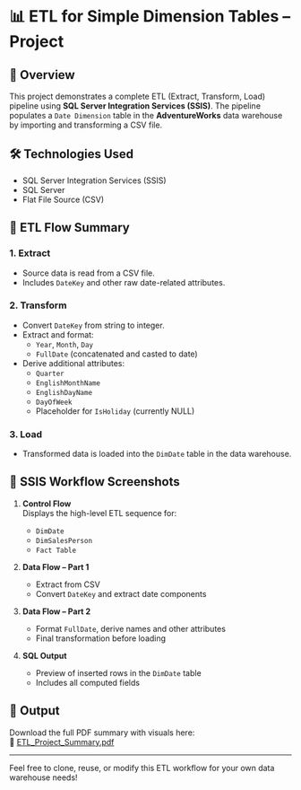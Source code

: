 # 📊 ETL for Simple Dimension Tables – Project

## 📌 Overview
This project demonstrates a complete ETL (Extract, Transform, Load) pipeline using **SQL Server Integration Services (SSIS)**. The pipeline populates a `Date Dimension` table in the **AdventureWorks** data warehouse by importing and transforming a CSV file.

## 🛠️ Technologies Used
- SQL Server Integration Services (SSIS)
- SQL Server
- Flat File Source (CSV)

## 🔄 ETL Flow Summary

### 1. Extract
- Source data is read from a CSV file.
- Includes `DateKey` and other raw date-related attributes.

### 2. Transform
- Convert `DateKey` from string to integer.
- Extract and format:
  - `Year`, `Month`, `Day`
  - `FullDate` (concatenated and casted to date)
- Derive additional attributes:
  - `Quarter`
  - `EnglishMonthName`
  - `EnglishDayName`
  - `DayOfWeek`
  - Placeholder for `IsHoliday` (currently NULL)

### 3. Load
- Transformed data is loaded into the `DimDate` table in the data warehouse.

## 📸 SSIS Workflow Screenshots

1. **Control Flow**  
   Displays the high-level ETL sequence for:
   - `DimDate`
   - `DimSalesPerson`
   - `Fact Table`

2. **Data Flow – Part 1**  
   - Extract from CSV  
   - Convert `DateKey` and extract date components

3. **Data Flow – Part 2**  
   - Format `FullDate`, derive names and other attributes  
   - Final transformation before loading

4. **SQL Output**  
   - Preview of inserted rows in the `DimDate` table  
   - Includes all computed fields

## 📂 Output
Download the full PDF summary with visuals here:  
📄 [ETL_Project_Summary.pdf](./ETL_Project_Summary.pdf)

---

Feel free to clone, reuse, or modify this ETL workflow for your own data warehouse needs!

